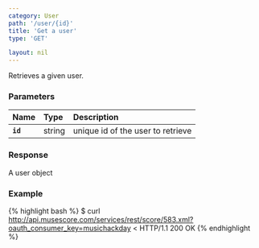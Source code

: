 ```yaml
---
category: User
path: '/user/{id}'
title: 'Get a user'
type: 'GET'

layout: nil
---
```


Retrieves a given user.

### Parameters

Name 			 |  Type     | Description     |
:----------------|:----------|:----------------|
**`id`**     | string    |  unique id of the user to retrieve 	   |
  
                                                   
### Response

A user object

### Example

{% highlight bash %}
$ curl http://api.musescore.com/services/rest/score/583.xml?oauth_consumer_key=musichackday
< HTTP/1.1 200 OK
{% endhighlight %}